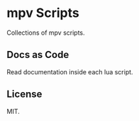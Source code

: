 # mpv Scripts

Collections of mpv scripts.

## Docs as Code

Read documentation inside each lua script.

## License

MIT.
